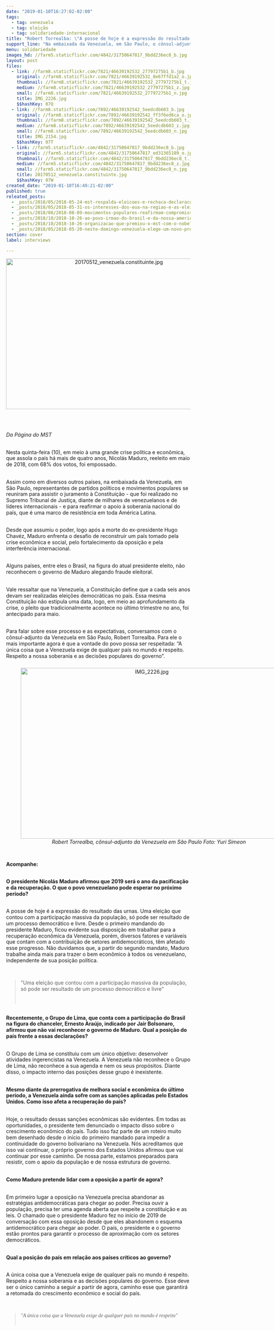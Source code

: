 ```yaml
---
date: "2019-01-10T16:27:02-02:00"
tags:
  - tag: venezuela
  - tag: eleição
  - tag: solidariedade-internacional
title: "Robert Torrealba: \"A posse de hoje é a expressão do resultado das urnas\""
support_line: "Na embaixada da Venezuela, em São Paulo, o cônsul-adjunto do país, fala sobre recuperação econômica e o processo democrático do país"
menu: solidariedade
images_hd: //farm5.staticflickr.com/4842/31750647817_9bdd236ec8_b.jpg
layout: post
files:
  - link: //farm8.staticflickr.com/7821/46639192532_27797275b1_b.jpg
    original: //farm8.staticflickr.com/7821/46639192532_8e67ffd1a2_o.jpg
    thumbnail: //farm8.staticflickr.com/7821/46639192532_27797275b1_t.jpg
    medium: //farm8.staticflickr.com/7821/46639192532_27797275b1_z.jpg
    small: //farm8.staticflickr.com/7821/46639192532_27797275b1_n.jpg
    title: IMG_2226.jpg
    $$hashKey: 07Q
  - link: //farm8.staticflickr.com/7892/46639192542_5eedcdb603_b.jpg
    original: //farm8.staticflickr.com/7892/46639192542_ff3f6ed6ca_o.jpg
    thumbnail: //farm8.staticflickr.com/7892/46639192542_5eedcdb603_t.jpg
    medium: //farm8.staticflickr.com/7892/46639192542_5eedcdb603_z.jpg
    small: //farm8.staticflickr.com/7892/46639192542_5eedcdb603_n.jpg
    title: IMG_2154.jpg
    $$hashKey: 07T
  - link: //farm5.staticflickr.com/4842/31750647817_9bdd236ec8_b.jpg
    original: //farm5.staticflickr.com/4842/31750647817_ed31365189_o.jpg
    thumbnail: //farm5.staticflickr.com/4842/31750647817_9bdd236ec8_t.jpg
    medium: //farm5.staticflickr.com/4842/31750647817_9bdd236ec8_z.jpg
    small: //farm5.staticflickr.com/4842/31750647817_9bdd236ec8_n.jpg
    title: 20170512_venezuela.constituinte.jpg
    $$hashKey: 07W
created_date: "2019-01-10T16:49:21-02:00"
published: true
releated_posts:
  - _posts/2018/05/2018-05-24-mst-respalda-eleicoes-e-rechaca-declaracoes-contrarias-a-revolucao-bolivariana.md
  - _posts/2018/05/2018-05-31-os-interesses-dos-eua-na-regiao-e-as-eleicoes-na-venezuela.md
  - _posts/2018/08/2018-08-09-movimentos-populares-reafirmam-compromisso-com-a-paz-na-venezuela.md
  - _posts/2018/10/2018-10-26-ao-povo-irmao-do-brasil-e-da-nossa-america.md
  - _posts/2018/10/2018-10-26-organizacao-que-premiou-o-mst-com-o-nobel-alternativo-repudia-declaracoes-de-bolsonaro.md
  - _posts/2018/05/2018-05-20-neste-domingo-venezuela-elege-um-novo-presidente-e-deputados-regionais.md
section: cover
label: interviews

---
```

<p>
<style type="text/css">@page { margin: 2cm }
		p { margin-bottom: 0.25cm; line-height: 120% }
		a:link { so-language: zxx }
</style>
</p>

<p style="text-align:center"><img alt="20170512_venezuela.constituinte.jpg" height="412" src="//farm5.staticflickr.com/4842/31750647817_9bdd236ec8_b.jpg" width="600" /></p>

<p>&nbsp;</p>

<p><br />
<em>Da P&aacute;gina do MST&nbsp;</em></p>

<p><br />
Nesta quinta-feira (10), em meio &agrave; uma grande crise pol&iacute;tica e econ&ocirc;mica, que assola o pa&iacute;s h&aacute; mais de quatro anos,&nbsp;Nicol&aacute;s Maduro, reeleito em maio de 2018, com 68% dos votos, foi empossado.</p>

<p><br />
Assim como em diversos outros pa&iacute;ses, na embaixada da Venezuela, em S&atilde;o Paulo, representantes de partidos pol&iacute;ticos e movimentos populares se reuniram para assistir o juramento &agrave; Constitui&ccedil;&atilde;o - que foi realizado no Supremo Tribunal de Justi&ccedil;a, diante de milhares de venezuelanos e de l&iacute;deres internacionais - e para reafirmar o apoio &agrave; soberania nacional do pa&iacute;s, que &eacute; uma marco de resist&ecirc;ncia em toda Am&eacute;rica Latina.</p>

<p><br />
Desde que assumiu o poder, logo ap&oacute;s a morte do ex-presidente Hugo Chav&eacute;z, Maduro enfrenta o desafio de reconstruir um pa&iacute;s tomado pela crise econ&ocirc;mica e social, pelo fortalecimento da oposi&ccedil;&atilde;o e pela interfer&ecirc;ncia internacional.</p>

<p><br />
Alguns pa&iacute;ses, entre eles o Brasil, na figura do atual presidente eleito, n&atilde;o reconhecem o governo de Maduro alegando fraude eleitoral.</p>

<p><br />
Vale ressaltar que na Venezuela, a Constitui&ccedil;&atilde;o define que a cada seis anos devam ser realizadas elei&ccedil;&otilde;es democr&aacute;ticas no pa&iacute;s. Essa mesma Constitui&ccedil;&atilde;o n&atilde;o estipula uma data, logo, em meio ao aprofundamento da crise, o pleito que tradicionalmente acontece no &uacute;ltimo trimestre no ano, foi antecipado para maio.</p>

<p><br />
Para falar sobre esse processo e&nbsp;as expectativas, conversamos com o c&ocirc;nsul-adjunto da Venezuela em S&atilde;o Paulo, Robert Torrealba. Para ele o mais importante agora &eacute; que a vontade do povo possa ser respeitada: &ldquo;A &uacute;nica coisa que a Venezuela exige de qualquer pa&iacute;s no mundo &eacute; respeito. Respeito a nossa soberania e as decis&otilde;es populares do governo&rdquo;.</p>

<div style="text-align:center">
<figure class="image" style="display:inline-block"><img alt="IMG_2226.jpg" height="467" src="//farm8.staticflickr.com/7821/46639192532_27797275b1_b.jpg" width="700" />
<figcaption><em>Robert Torrealba,&nbsp;c&ocirc;nsul-adjunto da Venezuela em S&atilde;o Paulo Foto: Yuri Simeon</em></figcaption>
</figure>
</div>

<p><br />
<strong>Acompanhe: </strong></p>

<p><br />
<strong>O presidente Nicol&aacute;s Maduro afirmou que 2019 ser&aacute; o ano da pacifica&ccedil;&atilde;o e da recupera&ccedil;&atilde;o. O que o povo venezuelano pode esperar no pr&oacute;ximo per&iacute;odo? </strong></p>

<p><br />
A posse de hoje &eacute; a express&atilde;o do resultado das urnas. Uma elei&ccedil;&atilde;o que contou com a participa&ccedil;&atilde;o massiva da popula&ccedil;&atilde;o, s&oacute; pode ser&nbsp;resultado de um processo democr&aacute;tico e livre. Desde o primeiro mandando do presidente Maduro, ficou evidente sua disposi&ccedil;&atilde;o em trabalhar para a recupera&ccedil;&atilde;o econ&ocirc;mica da Venezuela, por&eacute;m, diversos fatores e vari&aacute;veis que contam com a contribui&ccedil;&atilde;o de setores antidemocr&aacute;ticos, t&ecirc;m afetado esse progresso. N&atilde;o duvidamos que, a partir do segundo mandato, Maduro trabalhe ainda mais para trazer o bem econ&ocirc;mico &agrave;&nbsp;todos os venezuelano, independente de sua posi&ccedil;&atilde;o pol&iacute;tica.</p>

<p>&nbsp;</p>

<blockquote>
<p>&quot;Uma elei&ccedil;&atilde;o que contou com a participa&ccedil;&atilde;o massiva da popula&ccedil;&atilde;o, s&oacute; pode ser&nbsp;resultado de um processo democr&aacute;tico e livre&quot;</p>

<p>&nbsp;</p>
</blockquote>

<p><br />
<strong>Recentemente, o Grupo de Lima, que conta com a participa&ccedil;&atilde;o do Brasil na figura do chanceler, Ernesto Ara&uacute;jo, indicado por Jair Bolsonaro, afirmou que n&atilde;o vai reconhecer o governo de Maduro. Qual a posi&ccedil;&atilde;o do pa&iacute;s frente a essas declara&ccedil;&otilde;es?</strong></p>

<p><br />
O Grupo de Lima se constituiu com um &uacute;nico objetivo: desenvolver atividades ingerencistas na Venezuela. A Venezuela n&atilde;o reconhece o Grupo de Lima, n&atilde;o reconhece a sua agenda e nem os seus prop&oacute;sitos. Diante disso, o impacto interno das posi&ccedil;&otilde;es desse grupo &eacute; inexistente.</p>

<p><br />
<strong>Mesmo diante da prerrogativa de melhora social e econ&ocirc;mica do &uacute;ltimo per&iacute;odo, a Venezuela ainda sofre com as san&ccedil;&otilde;es aplicadas pelo Estados Unidos. Como isso afeta a recupera&ccedil;&atilde;o do pa&iacute;s?</strong></p>

<p><br />
Hoje, o resultado dessas san&ccedil;&otilde;es econ&ocirc;micas s&atilde;o evidentes.&nbsp;Em todas as oportunidades, o presidente&nbsp;tem denunciado o impacto disso sobre o crescimento econ&ocirc;mico do pa&iacute;s. Tudo isso faz parte de um roteiro muito bem desenhado desde o in&iacute;cio do primeiro mandado para impedir a continuidade do governo bolivariano na Venezuela. N&oacute;s acreditamos que isso vai continuar, o pr&oacute;prio governo dos Estados Unidos afirmou que vai continuar por esse caminho. De nossa parte, estamos preparados para resistir, com o apoio da popula&ccedil;&atilde;o e de nossa estrutura de governo.</p>

<p><br />
<strong>Como Maduro pretende lidar com a oposi&ccedil;&atilde;o a partir de agora? </strong></p>

<p><br />
Em primeiro lugar a oposi&ccedil;&atilde;o na Venezuela precisa abandonar as estrat&eacute;gias antidemocr&aacute;ticas para chegar ao poder. Precisa ouvir a popula&ccedil;&atilde;o, precisa ter uma agenda aberta que respeite a constitui&ccedil;&atilde;o e as leis. O chamado que o presidente Maduro fez no in&iacute;cio de 2019 de conversa&ccedil;&atilde;o com essa oposi&ccedil;&atilde;o desde que eles abandonem o esquema antidemocr&aacute;tico para chegar ao poder. O pa&iacute;s, o presidente e o governo est&atilde;o prontos para garantir o processo de aproxima&ccedil;&atilde;o com os setores democr&aacute;ticos.</p>

<p><br />
<strong>Qual a posi&ccedil;&atilde;o do pa&iacute;s em rela&ccedil;&atilde;o aos pa&iacute;ses cr&iacute;ticos ao governo?</strong></p>

<p><br />
A &uacute;nica coisa que a Venezuela exige de qualquer pa&iacute;s no mundo &eacute; respeito. Respeito a nossa soberania e as decis&otilde;es populares do governo. Esse deve ser o &uacute;nico caminho a seguir a partir de agora, caminho esse que garantir&aacute; a retomada do crescimento econ&ocirc;mico e social do pa&iacute;s.</p>

<p>&nbsp;</p>

<blockquote>
<p><span style="font-family: Georgia, Times, &quot;Times New Roman&quot;, serif; font-style: italic;">&quot;A &uacute;nica coisa que a Venezuela exige de qualquer pa&iacute;s no mundo &eacute; respeito&quot;</span><br style="font-family: Georgia, Times, &quot;Times New Roman&quot;, serif; font-style: italic;" />
&nbsp;</p>
</blockquote>

<p>&nbsp;</p>

<p align="left" style="margin-bottom: 0cm; font-weight: normal; line-height: 100%; orphans: 2; widows: 2">&nbsp;</p>

<p align="left" style="margin-bottom: 0cm; font-weight: normal; line-height: 100%; orphans: 2; widows: 2">&nbsp;</p>
